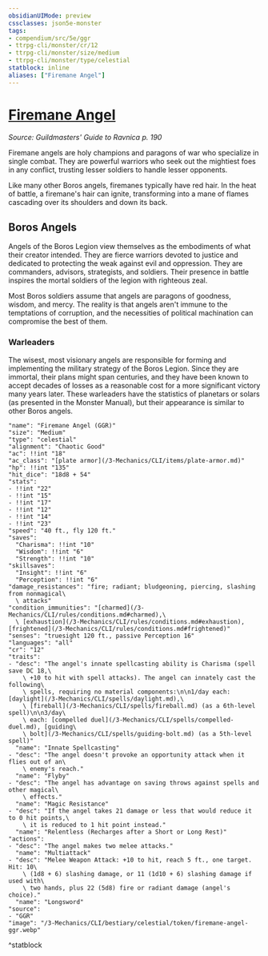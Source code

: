 ```yaml
---
obsidianUIMode: preview
cssclasses: json5e-monster
tags:
- compendium/src/5e/ggr
- ttrpg-cli/monster/cr/12
- ttrpg-cli/monster/size/medium
- ttrpg-cli/monster/type/celestial
statblock: inline
aliases: ["Firemane Angel"]
---
```

# [Firemane Angel](3-Mechanics\CLI\bestiary\celestial/firemane-angel-ggr.md)
*Source: Guildmasters' Guide to Ravnica p. 190*  

Firemane angels are holy champions and paragons of war who specialize in single combat. They are powerful warriors who seek out the mightiest foes in any conflict, trusting lesser soldiers to handle lesser opponents.

Like many other Boros angels, firemanes typically have red hair. In the heat of battle, a firemane's hair can ignite, transforming into a mane of flames cascading over its shoulders and down its back.

## Boros Angels

Angels of the Boros Legion view themselves as the embodiments of what their creator intended. They are fierce warriors devoted to justice and dedicated to protecting the weak against evil and oppression. They are commanders, advisors, strategists, and soldiers. Their presence in battle inspires the mortal soldiers of the legion with righteous zeal.

Most Boros soldiers assume that angels are paragons of goodness, wisdom, and mercy. The reality is that angels aren't immune to the temptations of corruption, and the necessities of political machination can compromise the best of them.

### Warleaders

The wisest, most visionary angels are responsible for forming and implementing the military strategy of the Boros Legion. Since they are immortal, their plans might span centuries, and they have been known to accept decades of losses as a reasonable cost for a more significant victory many years later. These warleaders have the statistics of planetars or solars (as presented in the Monster Manual), but their appearance is similar to other Boros angels.

```statblock
"name": "Firemane Angel (GGR)"
"size": "Medium"
"type": "celestial"
"alignment": "Chaotic Good"
"ac": !!int "18"
"ac_class": "[plate armor](/3-Mechanics/CLI/items/plate-armor.md)"
"hp": !!int "135"
"hit_dice": "18d8 + 54"
"stats":
- !!int "22"
- !!int "15"
- !!int "17"
- !!int "12"
- !!int "14"
- !!int "23"
"speed": "40 ft., fly 120 ft."
"saves":
  "Charisma": !!int "10"
  "Wisdom": !!int "6"
  "Strength": !!int "10"
"skillsaves":
  "Insight": !!int "6"
  "Perception": !!int "6"
"damage_resistances": "fire; radiant; bludgeoning, piercing, slashing from nonmagical\
  \ attacks"
"condition_immunities": "[charmed](/3-Mechanics/CLI/rules/conditions.md#charmed),\
  \ [exhaustion](/3-Mechanics/CLI/rules/conditions.md#exhaustion), [frightened](/3-Mechanics/CLI/rules/conditions.md#frightened)"
"senses": "truesight 120 ft., passive Perception 16"
"languages": "all"
"cr": "12"
"traits":
- "desc": "The angel's innate spellcasting ability is Charisma (spell save DC 18,\
    \ +10 to hit with spell attacks). The angel can innately cast the following\
    \ spells, requiring no material components:\n\n1/day each: [daylight](/3-Mechanics/CLI/spells/daylight.md),\
    \ [fireball](/3-Mechanics/CLI/spells/fireball.md) (as a 6th-level spell)\n\n3/day\
    \ each: [compelled duel](/3-Mechanics/CLI/spells/compelled-duel.md), [guiding\
    \ bolt](/3-Mechanics/CLI/spells/guiding-bolt.md) (as a 5th-level spell)"
  "name": "Innate Spellcasting"
- "desc": "The angel doesn't provoke an opportunity attack when it flies out of an\
    \ enemy's reach."
  "name": "Flyby"
- "desc": "The angel has advantage on saving throws against spells and other magical\
    \ effects."
  "name": "Magic Resistance"
- "desc": "If the angel takes 21 damage or less that would reduce it to 0 hit points,\
    \ it is reduced to 1 hit point instead."
  "name": "Relentless (Recharges after a Short or Long Rest)"
"actions":
- "desc": "The angel makes two melee attacks."
  "name": "Multiattack"
- "desc": "Melee Weapon Attack: +10 to hit, reach 5 ft., one target. Hit: 10\
    \ (1d8 + 6) slashing damage, or 11 (1d10 + 6) slashing damage if used with\
    \ two hands, plus 22 (5d8) fire or radiant damage (angel's choice)."
  "name": "Longsword"
"source":
- "GGR"
"image": "/3-Mechanics/CLI/bestiary/celestial/token/firemane-angel-ggr.webp"
```
^statblock